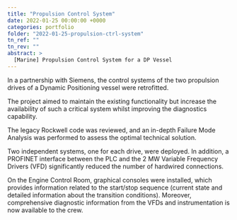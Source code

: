 ```yaml
---
title: "Propulsion Control System"
date: 2022-01-25 00:00:00 +0000
categories: portfolio
folder: "2022-01-25-propulsion-ctrl-system"
tn_ref: ""
tn_rev: ""
abstract: >
  [Marine] Propulsion Control System for a DP Vessel
---
```


In a partnership with Siemens, the control systems of the two propulsion drives
of a Dynamic Positioning vessel were retrofitted.

The project aimed to maintain the existing functionality but increase the
availability of such a critical system whilst improving the diagnostics
capability.

The legacy Rockwell code was reviewed, and an in-depth Failure Mode Analysis
was performed to assess the optimal technical solution.

Two independent systems, one for each drive, were deployed. In addition, a
PROFINET interface between the PLC and the 2 MW Variable Frequency Drivers
(VFD) significantly reduced the number of hardwired connections.

On the Engine Control Room, graphical consoles were installed, which provides
information related to the start/stop sequence (current state and detailed
information about the transition conditions). Moreover, comprehensive
diagnostic information from the VFDs and instrumentation is now available to
the crew.
